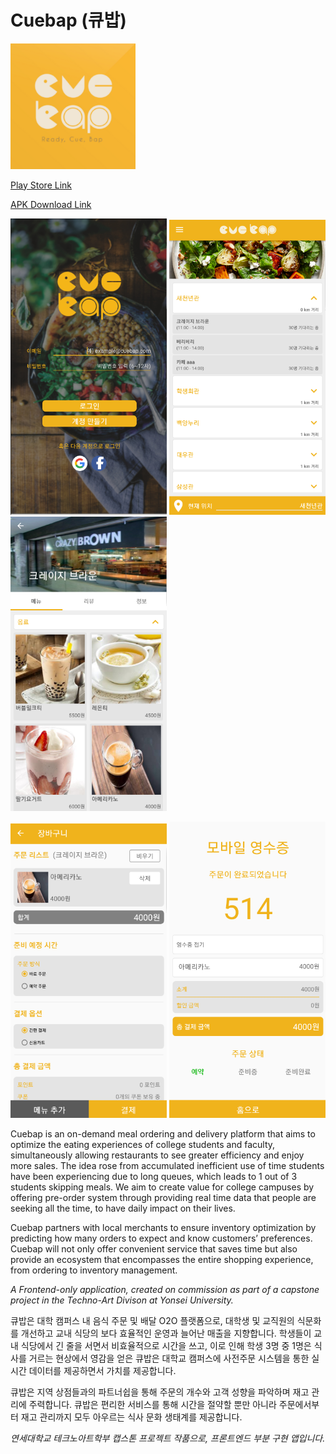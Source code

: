 # Cuebap (큐밥)

<img src="./public/images/logo.PNG" width="200">

[Play Store Link](https://play.google.com/store/apps/details?id=com.jinoolee.cuebap)

[APK Download Link](https://jinoolee-aws-s3.s3.ap-northeast-2.amazonaws.com/cuebap-release-1.0.1.apk)

<img src="./public/images/login_screenshot.PNG" width="250">  <img src="./public/images/home_screenshot.PNG" width="250">  <img src="./public/images/store_screenshot.PNG" width="250">

<img src="./public/images/cart_screenshot.PNG" width="250">  <img src="./public/images/receipt_screenshot.PNG" width="250">

Cuebap is an on-demand meal ordering and delivery platform that aims to optimize the eating experiences of college students and faculty, simultaneously allowing restaurants to see greater efficiency and enjoy more sales. The idea rose from accumulated inefficient use of time students have been experiencing due to long queues, which leads to 1 out of 3 students skipping meals. We aim to create value for college campuses by offering pre-order system through providing real time data that people are seeking all the time, to have daily impact on their lives.

Cuebap partners with local merchants to ensure inventory optimization by predicting how many orders to expect and know customers’ preferences. Cuebap will not only offer convenient service that saves time but also provide an ecosystem that encompasses the entire shopping experience, from ordering to inventory management.

*A Frontend-only application, created on commission as part of a capstone project in the Techno-Art Divison at Yonsei University.*

큐밥은 대학 캠퍼스 내 음식 주문 및 배달 O2O 플랫폼으로, 대학생 및 교직원의 식문화를 개선하고 교내 식당의 보다 효율적인 운영과 늘어난 매출을 지향합니다. 학생들이 교내 식당에서 긴 줄을 서면서 비효율적으로 시간을 쓰고, 이로 인해 학생 3명 중 1명은 식사를 거르는 현상에서 영감을 얻은 큐밥은 대학교 캠퍼스에 사전주문 시스템을 통한 실시간 데이터를 제공하면서 가치를 제공합니다.

큐밥은 지역 상점들과의 파트너쉽을 통해 주문의 개수와 고객 성향을 파악하며 재고 관리에 주력합니다. 큐밥은 편리한 서비스를 통해 시간을 절약할 뿐만 아니라 주문에서부터 재고 관리까지 모두 아우르는 식사 문화 생태계를 제공합니다.

*연세대학교 테크노아트학부 캡스톤 프로젝트 작품으로, 프론트엔드 부분 구현 앱입니다.*